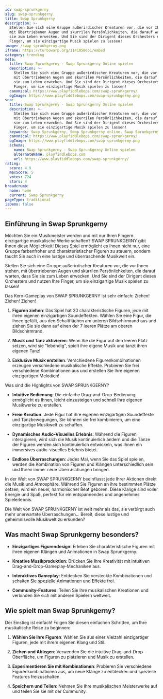 ```yaml
---
id: swap-sprunkgerny
slug: swap-sprunkgerny
title: Swap Sprunkgerny
description: >-
  Stellen Sie sich eine Gruppe außerirdischer Kreaturen vor, die vor Ihnen stehen, 
  mit übertriebenen Augen und skurrilen Persönlichkeiten, die darauf warten, dass Sie 
  sie zum Leben erwecken. Und Sie sind der Dirigent dieses Orchesters und nutzen Ihre 
  Finger, um sie einzigartige Musik spielen zu lassen!
image: /swap-sprunkgerny.png
iframe: https://turbowarp.org/1141050651/embed
category: trending
meta:
  title: Swap Sprunkgerny - Swap Sprunkgerny Online spielen
  description: >-
    Stellen Sie sich eine Gruppe außerirdischer Kreaturen vor, die vor Ihnen stehen, 
    mit übertriebenen Augen und skurrilen Persönlichkeiten, die darauf warten, dass Sie 
    sie zum Leben erwecken. Und Sie sind der Dirigent dieses Orchesters und nutzen Ihre 
    Finger, um sie einzigartige Musik spielen zu lassen!
  canonical: https://www.playfiddlebops.com/swap-sprunkgerny/
  ogImage: https://www.playfiddlebops.com/swap-sprunkgerny.png
seo:
  title: Swap Sprunkgerny - Swap Sprunkgerny Online spielen
  description: >-
    Stellen Sie sich eine Gruppe außerirdischer Kreaturen vor, die vor Ihnen stehen, 
    mit übertriebenen Augen und skurrilen Persönlichkeiten, die darauf warten, dass Sie 
    sie zum Leben erwecken. Und Sie sind der Dirigent dieses Orchesters und nutzen Ihre 
    Finger, um sie einzigartige Musik spielen zu lassen!
  keywords: Swap Sprunkgerny, Swap Sprunkgerny online, Swap Sprunkgerny deutsch
  canonical: https://www.playfiddlebops.com/swap-sprunkgerny/
  ogImage: https://www.playfiddlebops.com/swap-sprunkgerny.png
  schema:
    name: Swap Sprunkgerny - Swap Sprunkgerny Online spielen
    alternateName: playfiddlebops.com
    url: https://www.playfiddlebops.com/swap-sprunkgerny/
rating:
  score: 4.9
  maxScore: 5
  votes: 724
  stars: 4
breadcrumb:
  home: home
  current: Swap Sprunkgerny
pageType: traditional
isDemo: false
---
```


## Einführung in Swap Sprunkgerny

Möchten Sie ein Musikmeister werden und mit nur Ihren Fingern einzigartige musikalische Werke schaffen? SWAP SPRUNKGERNY gibt Ihnen diese Möglichkeit! Dieses Spiel ermöglicht es Ihnen nicht nur, eine Gruppe farbenfroher und charakteristischer Figuren zu steuern, sondern taucht Sie auch in eine lustige und überraschende Musikwelt ein.

Stellen Sie sich eine Gruppe außerirdischer Kreaturen vor, die vor Ihnen stehen, mit übertriebenen Augen und skurrilen Persönlichkeiten, die darauf warten, dass Sie sie zum Leben erwecken. Und Sie sind der Dirigent dieses Orchesters und nutzen Ihre Finger, um sie einzigartige Musik spielen zu lassen!

Das Kern-Gameplay von SWAP SPRUNKGERNY ist sehr einfach: Ziehen! Ziehen! Ziehen!

1. **Figuren ziehen**: Das Spiel hat 20 charakteristische Figuren, jede mit ihren eigenen einzigartigen Soundeffekten. Wählen Sie eine Figur, die Ihnen gefällt, aus den Schaltflächen am unteren Bildschirmrand aus und ziehen Sie sie dann auf einen der 7 leeren Plätze am oberen Bildschirmrand.

1. **Musik und Tanz aktivieren**: Wenn Sie die Figur auf den leeren Platz setzen, wird sie "lebendig", spielt ihre eigene Musik und tanzt ihren eigenen Tanz!

1. **Exklusive Musik erstellen**: Verschiedene Figurenkombinationen erzeugen verschiedene musikalische Effekte. Probieren Sie frei verschiedene Kombinationen aus und erstellen Sie Ihre eigenen einzigartigen Melodien!

Was sind die Highlights von SWAP SPRUNKGERNY?

- **Intuitive Bedienung**: Die einfache Drag-and-Drop-Bedienung ermöglicht es Ihnen, leicht einzusteigen und schnell Ihre eigenen Musikwerke zu erstellen.

- **Freie Kreation**: Jede Figur hat ihre eigenen einzigartigen Soundeffekte und Tanzbewegungen, Sie können sie frei kombinieren, um eine einzigartige Musikwelt zu schaffen.

- **Dynamisches Audio-Visuelles Erlebnis**: Während die Figuren interagieren, wird sich die Musik kontinuierlich ändern und die Tänze der Figuren werden sich kontinuierlich entwickeln, was Ihnen ein immersives audio-visuelles Erlebnis bietet.

- **Endlose Überraschungen**: Jedes Mal, wenn Sie das Spiel spielen, werden die Kombination von Figuren und Klängen unterschiedlich sein und Ihnen immer neue Überraschungen bringen.

In der Welt von SWAP SPRUNKGERNY beeinflusst jede Ihrer Aktionen direkt die Musik und Atmosphäre. Während Sie Figuren an ihre bestimmten Plätze setzen, wird ein neuer, harmonischer Beat geboren. Diese Klänge sind voller Energie und Spaß, perfekt für ein entspannendes und angenehmes Spielerlebnis.

Die Welt von SWAP SPRUNKGERNY ist weit mehr als das, sie verbirgt auch mehr unerwartete Überraschungen... Bereit, diese lustige und geheimnisvolle Musikwelt zu erkunden?

## Was macht Swap Sprunkgerny besonders?

- **Einzigartiges Figurendesign**: Erleben Sie charakteristische Figuren mit ihren eigenen Klängen und Animationen in Swap Sprunkgerny.

- **Kreative Musikproduktion**: Drücken Sie Ihre Kreativität mit intuitiven Drag-and-Drop-Gameplay-Mechaniken aus.

- **Interaktives Gameplay**: Entdecken Sie versteckte Kombinationen und schalten Sie spezielle Animationen und Effekte frei.

- **Community-Features**: Teilen Sie Ihre musikalischen Kreationen und verbinden Sie sich mit anderen Spielern weltweit.

## Wie spielt man Swap Sprunkgerny?

Der Einstieg ist einfach! Folgen Sie diesen einfachen Schritten, um Ihre musikalische Reise zu beginnen:

1. **Wählen Sie Ihre Figuren**: Wählen Sie aus einer Vielzahl einzigartiger Figuren, jede mit ihrem eigenen Klang und Stil.

1. **Ziehen und Ablegen**: Verwenden Sie die intuitive Drag-and-Drop-Oberfläche, um Figuren zu platzieren und Musik zu erstellen.

1. **Experimentieren Sie mit Kombinationen**: Probieren Sie verschiedene Figurenkombinationen aus, um neue Klänge zu entdecken und spezielle Features freizuschalten.

1. **Speichern und Teilen**: Nehmen Sie Ihre musikalischen Meisterwerke auf und teilen Sie sie mit der Community.